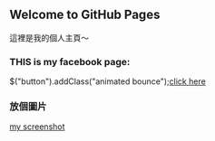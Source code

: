 ## Welcome to GitHub Pages

這裡是我的個人主頁～


### THIS is my facebook page:

$("button").addClass("animated bounce");[click here](https://www.facebook.com/profile.php?id=100048845887459)

### 放個圖片
[my screenshot](/DP6qsTM.jpg)


